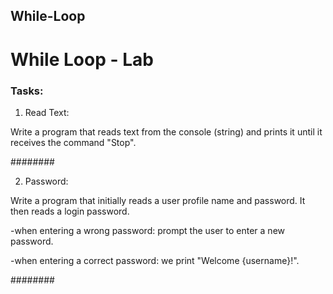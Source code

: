 ## While-Loop

# While Loop - Lab

### Tasks:

01. Read Text:

Write a program that reads text from the console (string) and prints it until it receives the command "Stop".

########

02. Password:

Write a program that initially reads a user profile name and password. It then reads a login password.

  -when entering a wrong password: prompt the user to enter a new password.
  
  -when entering a correct password: we print "Welcome {username}!".

  ########
